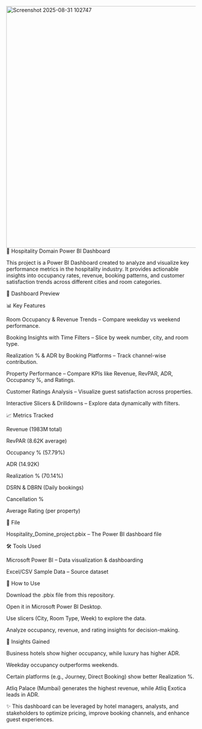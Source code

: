 <img width="1132" height="643" alt="Screenshot 2025-08-31 102747" src="https://github.com/user-attachments/assets/26e5dbf4-aa79-4071-9882-78ce1a42f1f0" />🏨 Hospitality Domain Power BI Dashboard

This project is a Power BI Dashboard created to analyze and visualize key performance metrics in the hospitality industry. It provides actionable insights into occupancy rates, revenue, booking patterns, and customer satisfaction trends across different cities and room categories.

📸 Dashboard Preview

📊 Key Features

Room Occupancy & Revenue Trends – Compare weekday vs weekend performance.

Booking Insights with Time Filters – Slice by week number, city, and room type.

Realization % & ADR by Booking Platforms – Track channel-wise contribution.

Property Performance – Compare KPIs like Revenue, RevPAR, ADR, Occupancy %, and Ratings.

Customer Ratings Analysis – Visualize guest satisfaction across properties.

Interactive Slicers & Drilldowns – Explore data dynamically with filters.

📈 Metrics Tracked

Revenue (1983M total)

RevPAR (8.62K average)

Occupancy % (57.79%)

ADR (14.92K)

Realization % (70.14%)

DSRN & DBRN (Daily bookings)

Cancellation %

Average Rating (per property)

📁 File

Hospitality_Domine_project.pbix – The Power BI dashboard file

🛠 Tools Used

Microsoft Power BI – Data visualization & dashboarding

Excel/CSV Sample Data – Source dataset

🚀 How to Use

Download the .pbix file from this repository.

Open it in Microsoft Power BI Desktop.

Use slicers (City, Room Type, Week) to explore the data.

Analyze occupancy, revenue, and rating insights for decision-making.

🌟 Insights Gained

Business hotels show higher occupancy, while luxury has higher ADR.

Weekday occupancy outperforms weekends.

Certain platforms (e.g., Journey, Direct Booking) show better Realization %.

Atliq Palace (Mumbai) generates the highest revenue, while Atliq Exotica leads in ADR.

✨ This dashboard can be leveraged by hotel managers, analysts, and stakeholders to optimize pricing, improve booking channels, and enhance guest experiences.
